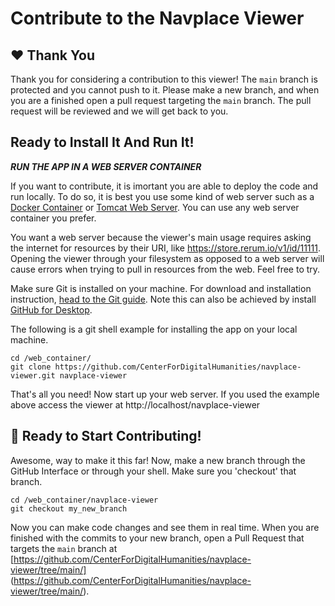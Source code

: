 # Contribute to the Navplace Viewer

## ❤️ Thank You
Thank you for considering a contribution to this viewer!  The `main` branch is protected and you cannot push to it.  Please make a new branch, and when you are a finished open a pull request targeting the `main` branch.  The pull request will be reviewed and we will get back to you.

## Ready to Install It And Run It!

***RUN THE APP IN A WEB SERVER CONTAINER***

If you want to contribute, it is imortant you are able to deploy the code and run locally.  To do so, it is best you use some kind of web server such as a [Docker Container](https://docs.docker.com/get-started/) or [Tomcat Web Server](https://tomcat.apache.org/).  You can use any web server container you prefer.  

You want a web server because the viewer's main usage requires asking the internet for resources by their URI, like https://store.rerum.io/v1/id/11111.  Opening the viewer through your filesystem as opposed to a web server will cause errors when trying to pull in resources from the web.  Feel free to try.

Make sure Git is installed on your machine.  For download and installation instruction, [head to the Git guide](https://git-scm.com/downloads).  Note this can also be achieved by install [GitHub for Desktop](https://desktop.github.com/).  

The following is a git shell example for installing the app on your local machine.

```
cd /web_container/
git clone https://github.com/CenterForDigitalHumanities/navplace-viewer.git navplace-viewer
```

That's all you need!  Now start up your web server.  If you used the example above access the viewer at http://localhost/navplace-viewer  

## 🎉 Ready to Start Contributing!

Awesome, way to make it this far!  Now, make a new branch through the GitHub Interface or through your shell.  Make sure you 'checkout' that branch.

```
cd /web_container/navplace-viewer
git checkout my_new_branch
```

Now you can make code changes and see them in real time.  When you are finished with the commits to your new branch, open a Pull Request that targets the `main` branch at [https://github.com/CenterForDigitalHumanities/navplace-viewer/tree/main/] (https://github.com/CenterForDigitalHumanities/navplace-viewer/tree/main/).
